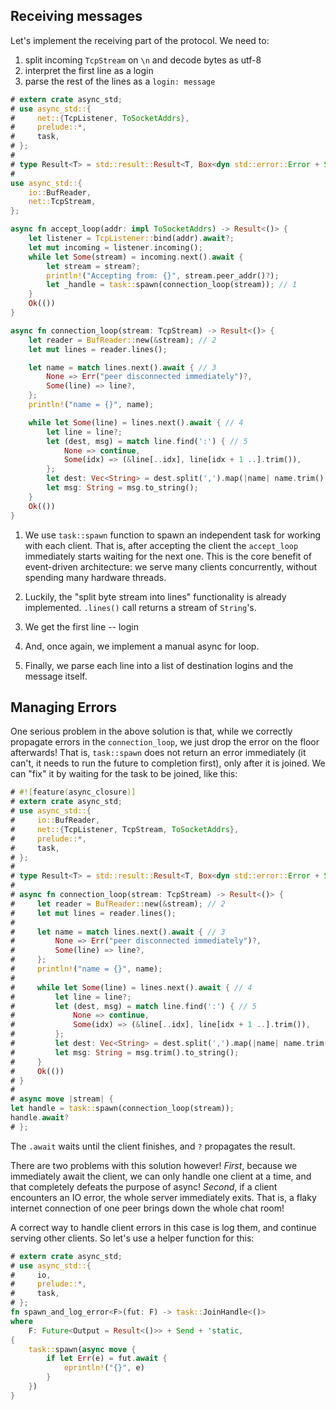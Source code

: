 ## Receiving messages

Let's implement the receiving part of the protocol.
We need to:

1. split incoming `TcpStream` on `\n` and decode bytes as utf-8
2. interpret the first line as a login
3. parse the rest of the lines as a  `login: message`

```rust
# extern crate async_std;
# use async_std::{
#     net::{TcpListener, ToSocketAddrs},
#     prelude::*,
#     task,
# };
#
# type Result<T> = std::result::Result<T, Box<dyn std::error::Error + Send + Sync>>;
#
use async_std::{
    io::BufReader,
    net::TcpStream,
};

async fn accept_loop(addr: impl ToSocketAddrs) -> Result<()> {
    let listener = TcpListener::bind(addr).await?;
    let mut incoming = listener.incoming();
    while let Some(stream) = incoming.next().await {
        let stream = stream?;
        println!("Accepting from: {}", stream.peer_addr()?);
        let _handle = task::spawn(connection_loop(stream)); // 1
    }
    Ok(())
}

async fn connection_loop(stream: TcpStream) -> Result<()> {
    let reader = BufReader::new(&stream); // 2
    let mut lines = reader.lines();

    let name = match lines.next().await { // 3
        None => Err("peer disconnected immediately")?,
        Some(line) => line?,
    };
    println!("name = {}", name);

    while let Some(line) = lines.next().await { // 4
        let line = line?;
        let (dest, msg) = match line.find(':') { // 5
            None => continue,
            Some(idx) => (&line[..idx], line[idx + 1 ..].trim()),
        };
        let dest: Vec<String> = dest.split(',').map(|name| name.trim().to_string()).collect();
        let msg: String = msg.to_string();
    }
    Ok(())
}
```

1. We use `task::spawn` function to spawn an independent task for working with each client.
   That is, after accepting the client the `accept_loop` immediately starts waiting for the next one.
   This is the core benefit of event-driven architecture: we serve many clients concurrently, without spending many hardware threads.

2. Luckily, the "split byte stream into lines" functionality is already implemented.
   `.lines()` call returns a stream of `String`'s.

3. We get the first line -- login

4. And, once again, we implement a manual async for loop.

5. Finally, we parse each line into a list of destination logins and the message itself.

## Managing Errors

One serious problem in the above solution is that, while we correctly propagate errors in the `connection_loop`, we just drop the error on the floor afterwards!
That is, `task::spawn` does not return an error immediately (it can't, it needs to run the future to completion first), only after it is joined.
We can "fix" it by waiting for the task to be joined, like this:

```rust
# #![feature(async_closure)]
# extern crate async_std;
# use async_std::{
#     io::BufReader,
#     net::{TcpListener, TcpStream, ToSocketAddrs},
#     prelude::*,
#     task,
# };
#
# type Result<T> = std::result::Result<T, Box<dyn std::error::Error + Send + Sync>>;
#
# async fn connection_loop(stream: TcpStream) -> Result<()> {
#     let reader = BufReader::new(&stream); // 2
#     let mut lines = reader.lines();
#
#     let name = match lines.next().await { // 3
#         None => Err("peer disconnected immediately")?,
#         Some(line) => line?,
#     };
#     println!("name = {}", name);
#
#     while let Some(line) = lines.next().await { // 4
#         let line = line?;
#         let (dest, msg) = match line.find(':') { // 5
#             None => continue,
#             Some(idx) => (&line[..idx], line[idx + 1 ..].trim()),
#         };
#         let dest: Vec<String> = dest.split(',').map(|name| name.trim().to_string()).collect();
#         let msg: String = msg.trim().to_string();
#     }
#     Ok(())
# }
#
# async move |stream| {
let handle = task::spawn(connection_loop(stream));
handle.await?
# };
```

The `.await` waits until the client finishes, and `?` propagates the result.

There are two problems with this solution however!
*First*, because we immediately await the client, we can only handle one client at a time, and that completely defeats the purpose of async!
*Second*, if a client encounters an IO error, the whole server immediately exits.
That is, a flaky internet connection of one peer brings down the whole chat room!

A correct way to handle client errors in this case is log them, and continue serving other clients.
So let's use a helper function for this:

```rust
# extern crate async_std;
# use async_std::{
#     io,
#     prelude::*,
#     task,
# };
fn spawn_and_log_error<F>(fut: F) -> task::JoinHandle<()>
where
    F: Future<Output = Result<()>> + Send + 'static,
{
    task::spawn(async move {
        if let Err(e) = fut.await {
            eprintln!("{}", e)
        }
    })
}
```
